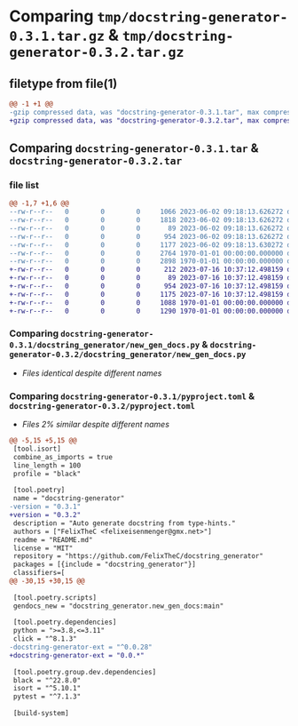 # Comparing `tmp/docstring-generator-0.3.1.tar.gz` & `tmp/docstring-generator-0.3.2.tar.gz`

## filetype from file(1)

```diff
@@ -1 +1 @@
-gzip compressed data, was "docstring-generator-0.3.1.tar", max compression
+gzip compressed data, was "docstring-generator-0.3.2.tar", max compression
```

## Comparing `docstring-generator-0.3.1.tar` & `docstring-generator-0.3.2.tar`

### file list

```diff
@@ -1,7 +1,6 @@
--rw-r--r--   0        0        0     1066 2023-06-02 09:18:13.626272 docstring-generator-0.3.1/LICENSE
--rw-r--r--   0        0        0     1818 2023-06-02 09:18:13.626272 docstring-generator-0.3.1/README.md
--rw-r--r--   0        0        0       89 2023-06-02 09:18:13.626272 docstring-generator-0.3.1/docstring_generator/__init__.py
--rw-r--r--   0        0        0      954 2023-06-02 09:18:13.626272 docstring-generator-0.3.1/docstring_generator/new_gen_docs.py
--rw-r--r--   0        0        0     1177 2023-06-02 09:18:13.630272 docstring-generator-0.3.1/pyproject.toml
--rw-r--r--   0        0        0     2764 1970-01-01 00:00:00.000000 docstring-generator-0.3.1/setup.py
--rw-r--r--   0        0        0     2898 1970-01-01 00:00:00.000000 docstring-generator-0.3.1/PKG-INFO
+-rw-r--r--   0        0        0      212 2023-07-16 10:37:12.498159 docstring-generator-0.3.2/README.md
+-rw-r--r--   0        0        0       89 2023-07-16 10:37:12.498159 docstring-generator-0.3.2/docstring_generator/__init__.py
+-rw-r--r--   0        0        0      954 2023-07-16 10:37:12.498159 docstring-generator-0.3.2/docstring_generator/new_gen_docs.py
+-rw-r--r--   0        0        0     1175 2023-07-16 10:37:12.498159 docstring-generator-0.3.2/pyproject.toml
+-rw-r--r--   0        0        0     1088 1970-01-01 00:00:00.000000 docstring-generator-0.3.2/setup.py
+-rw-r--r--   0        0        0     1290 1970-01-01 00:00:00.000000 docstring-generator-0.3.2/PKG-INFO
```

### Comparing `docstring-generator-0.3.1/docstring_generator/new_gen_docs.py` & `docstring-generator-0.3.2/docstring_generator/new_gen_docs.py`

 * *Files identical despite different names*

### Comparing `docstring-generator-0.3.1/pyproject.toml` & `docstring-generator-0.3.2/pyproject.toml`

 * *Files 2% similar despite different names*

```diff
@@ -5,15 +5,15 @@
 [tool.isort]
 combine_as_imports = true
 line_length = 100
 profile = "black"
 
 [tool.poetry]
 name = "docstring-generator"
-version = "0.3.1"
+version = "0.3.2"
 description = "Auto generate docstring from type-hints."
 authors = ["FelixTheC <felixeisenmenger@gmx.net>"]
 readme = "README.md"
 license = "MIT"
 repository = "https://github.com/FelixTheC/docstring_generator"
 packages = [{include = "docstring_generator"}]
 classifiers=[
@@ -30,15 +30,15 @@
 
 [tool.poetry.scripts]
 gendocs_new = "docstring_generator.new_gen_docs:main"
 
 [tool.poetry.dependencies]
 python = ">=3.8,<=3.11"
 click = "^8.1.3"
-docstring-generator-ext = "^0.0.28"
+docstring-generator-ext = "0.0.*"
 
 [tool.poetry.group.dev.dependencies]
 black = "^22.8.0"
 isort = "^5.10.1"
 pytest = "^7.1.3"
 
 [build-system]
```

